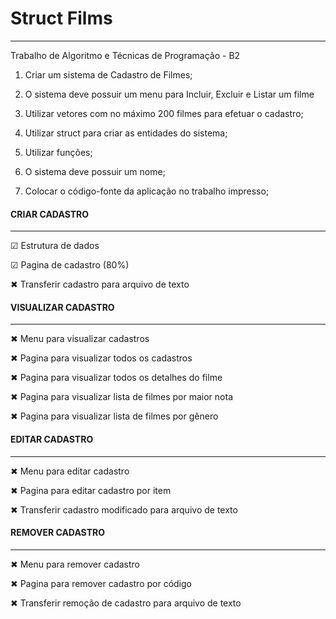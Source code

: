 # Struct Films
________________________
Trabalho de Algoritmo e Técnicas de Programação - B2


1. Criar um sistema de Cadastro de Filmes;

2. O sistema deve possuir um menu para Incluir, Excluir e Listar um filme

3. Utilizar vetores com no máximo 200 filmes para efetuar o cadastro;

4. Utilizar struct para criar as entidades do sistema;

5. Utilizar funções;

6. O sistema deve possuir um nome;

7. Colocar o código-fonte da aplicação no trabalho impresso;


#### CRIAR CADASTRO ####
________________________

☑  Estrutura de dados

☑  Pagina de cadastro (80%)

✖  Transferir cadastro para arquivo de texto



#### VISUALIZAR CADASTRO ####
________________________

✖    Menu para visualizar cadastros

✖    Pagina para visualizar todos os cadastros

✖    Pagina para visualizar todos os detalhes do filme

✖    Pagina para visualizar lista de filmes por maior nota

✖    Pagina para visualizar lista de filmes por gênero


#### EDITAR CADASTRO ####
________________________

✖    Menu para editar cadastro

✖    Pagina para editar cadastro por item

✖    Transferir cadastro modificado para arquivo de texto



#### REMOVER CADASTRO ####
________________________

✖    Menu para remover cadastro

✖    Pagina para remover cadastro por código

✖    Transferir remoção de cadastro para arquivo de texto
